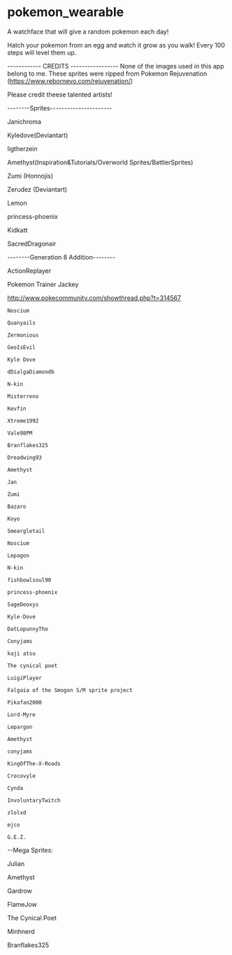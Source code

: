 # pokemon_wearable

A watchface that will give a random pokemon each day!

Hatch your pokemon from an egg and watch it grow as you walk! Every 100 steps will level them up.

------------ CREDITS -----------------
None of the images used in this app belong to me. These sprites were ripped from Pokemon Rejuvenation (https://www.rebornevo.com/rejuvenation/) 

Please credit theese talented artists!

--------Sprites----------------------

Janichroma

Kyledove(Deviantart)

ligtherzein

Amethyst(Inspiration&Tutorials/Overworld Sprites/BattlerSprites)

Zumi (Honnojis)

Zerudez (Deviantart)

Lemon

princess-phoenix

Kidkatt

SacredDragonair

--------Generation 8 Addition--------

ActionReplayer

Pokemon Trainer Jackey

http://www.pokecommunity.com/showthread.php?t=314567

	Noscium
	
	Quanyails
	
	Zermonious
	
	GeoIsEvil
	
	Kyle Dove
	
	dDialgaDiamondb
	
	N-kin
	
	Misterreno
	
	Kevfin
	
	Xtreme1992
	
	Vale98PM
	
	Branflakes325
	
	Dreadwing93
	
	Amethyst
	
	Jan
	
	Zumi
	
	Bazaro
	
	Koyo
	
	Smeargletail
	
	Noscium
	
	Lepagon
	
	N-kin
	
	fishbowlsoul90
	
	princess-phoenix
	
	SageDeoxys
	
	Kyle-Dove
	
	DatLopunnyTho
	
	Conyjams 
	
	kaji atsu 
	
	The cynical poet
	
	LuigiPlayer
	
	Falgaia of the Smogon S/M sprite project
	
	Pikafan2000
	
	Lord-Myre
	
	Lepargon
	
	Amethyst
	
	conyjams
	
	KingOfThe-X-Roads
	
	Crocovyle
	
	Cynda
	
	InvoluntaryTwitch
	
	zlolxd
	
	mjco
	
	G.E.Z.
	
--Mega Sprites: 

Julian

Amethyst

Gardrow

FlameJow

The Cynical Poet

Minhnerd

Branflakes325

